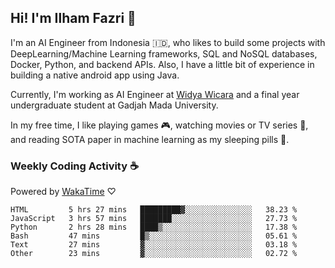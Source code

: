 ## Hi! I'm Ilham Fazri 👋

I'm an AI Engineer from Indonesia 🇮🇩, who likes to build some projects with DeepLearning/Machine Learning frameworks, SQL and NoSQL databases, Docker, Python, and backend APIs. Also, I have a little bit of experience in building a native android app using Java.

Currently, I'm working as AI Engineer at [Widya Wicara](https://widyawicara.com) and a final year undergraduate student at Gadjah Mada University. 

In my free time, I like playing games 🎮, watching movies or TV series 🍿, and reading SOTA paper in machine learning as my sleeping pills 💊. 

### Weekly Coding Activity ☕
Powered by [WakaTime](https://wakatime.com/) ♡
<!--START_SECTION:waka-->

```text
HTML         5 hrs 27 mins   █████████▓░░░░░░░░░░░░░░░   38.23 %
JavaScript   3 hrs 57 mins   ███████░░░░░░░░░░░░░░░░░░   27.73 %
Python       2 hrs 28 mins   ████▒░░░░░░░░░░░░░░░░░░░░   17.38 %
Bash         47 mins         █▒░░░░░░░░░░░░░░░░░░░░░░░   05.61 %
Text         27 mins         ▓░░░░░░░░░░░░░░░░░░░░░░░░   03.18 %
Other        23 mins         ▓░░░░░░░░░░░░░░░░░░░░░░░░   02.72 %
```

<!--END_SECTION:waka-->
